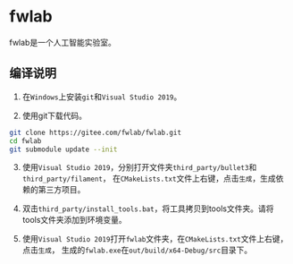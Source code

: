 # fwlab

fwlab是一个人工智能实验室。

## 编译说明

1. 在`Windows`上安装`git`和`Visual Studio 2019`。

2. 使用git下载代码。

```sh
git clone https://gitee.com/fwlab/fwlab.git
cd fwlab
git submodule update --init
```

3. 使用`Visual Studio 2019`，分别打开文件夹`third_party/bullet3`和`third_party/filament`，
在`CMakeLists.txt`文件上右键，点击`生成`，生成依赖的第三方项目。

4. 双击`third_party/install_tools.bat`，将工具拷贝到tools文件夹。请将tools文件夹添加到环境变量。

5. 使用`Visual Studio 2019`打开`fwlab`文件夹，在`CMakeLists.txt`文件上右键，点击`生成`，
生成的`fwlab.exe`在`out/build/x64-Debug/src`目录下。
